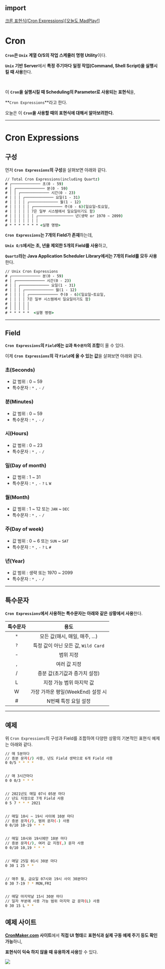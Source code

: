 ## import
[크론 표현식(Cron Expressions)[오늘도 MadPlay!]](https://madplay.github.io/post/a-guide-to-cron-expression)

# Cron

**`Cron`은 `Unix` 계열 O/S의 작업 스케줄러 명령 Utility**이다.

**`Unix` 기반 Server**에서 **특정 주기마다 일정 작업(Command, Shell Script)을 실행시킬 때 사용**한다.

<br>

이 **`Cron`을 실행시킬 때 Scheduling의 Parameter로 사용되는 표현식**을,

**`Cron Expressions`**라고 한다.

오늘은 이 **`Cron`을 사용할 때의 표현식에 대해서 알아보려한다.**


---

# Cron Expressions

## 구성

먼저 **`Cron Expressions`의 구성**을 살펴보면 아래와 같다.

```cmd
// Total Cron Expressions(including Quartz)
# ┌───────────── 초(0 - 59)
# │ ┌───────────── 분(0 - 59)
# │ │ ┌───────────── 시간(0 - 23)
# │ │ │ ┌───────────── 요일(1 - 31)
# │ │ │ │ ┌───────────── 월(1 - 12)
# │ │ │ │ │ ┌───────────── 주(0 - 6)(일요일~토요일,
# │ │ │ │ │ 7은 일부 시스템에서 일요일이기도 함)
# │ │ │ │ │ │ ┌──────────────── 년(생략 or 1970 ~ 2099)
# │ │ │ │ │ │ │
# * * * * * * * <실행 명령>
```

**`Cron Expressions`는 7개의 Field가 존재**하는데,

**`Unix O/S`에서는 초, 년을 제외한 5개의 Field를 사용**하고,

**`Quartz`라는 Java Application Scheduler Library에서는 7개의 Field를 모두 사용**한다.


```cmd
// Unix Cron Expressions
# ┌───────────── 분(0 - 59)
# │ ┌───────────── 시간(0 - 23)
# │ │ ┌───────────── 요일(1 - 31)
# │ │ │ ┌───────────── 월(1 - 12)
# │ │ │ │ ┌───────────── 주(0 - 6)(일요일~토요일,
# │ │ │ │ 7은 일부 시스템에서 일요일이기도 함)
# │ │ │ │ │
# │ │ │ │ │
# * * * * *  <실행 명령>
```

---

## Field

**`Cron Expressions`의 `Field`에는 `값`과 `특수문자`의 조합**이 올 수 있다.

이제 **`Cron Expressions`의 각 `Field`에 올 수 있는 값**을 살펴보면 아래와 같다.


### 초(Seconds)
- 값 범위 : 0 ~ 59
- 특수문자 : `*` `,` `-` `/`

### 분(Minutes)

- 값 범위 : 0 ~ 59
- 특수문자 : `*` `,` `-` `/`

### 시(Hours)

- 값 범위 : 0 ~ 23
- 특수문자 : `*` `,` `-` `/`

### 일(Day of month)

- 값 범위 : 1 ~ 31
- 특수문자 : `*` `,` `-` `?` `L` `W`

### 월(Month)

- 값 범위 : 1 ~ 12 또는 `JAN` ~ `DEC`
- 특수문자 : `*` `,` `-` `/`

### 주(Day of week)

- 값 범위 : 0 ~ 6 또는 `SUN` ~ `SAT`
- 특수문자 : `*` `,` `-` `?` `L` `#`

### 년(Year)

- 값 범위 : 생략 또는 1970 ~ 2099
- 특수문자 : `*` `,` `-` `/`

---

## 특수문자

**`Cron Expressions`에서 사용하는 특수문자는 아래와 같은 상황에서 사용**한다.


|특수문자|용도|
|:--:|:--:|
|`*`|모든 값(매시, 매일, 매주, ...)|
|`?`|특정 값이 아닌 모든 값, `Wild Card`|
|-|범위 지정|
|,|여러 값 지정|
|/|증분 값(초기값과 증가치 설정)|
|L|지정 가능 범위 마지막 값|
|W|가장 가까운 평일(WeekEnd) 설정 시|
|#|N번째 특정 요일 설정|

---

## 예제

위 `Cron Expressions`의 구성과 Field를 조합하여 다양한 상황의 기본적인 표현식 예제는 아래와 같다.

```bash
// 매 5분마다
// 증분 문자(/) 사용, 년도 Field 생략으로 6개 Field 사용
0 0/5 * * * *


// 매 3시간마다
0 0 0/3 * * *


// 2021년도 매일 07시 05분 마다
// 년도 지정으로 7개 Field 사용
0 5 7 * * * 2021


// 매일 10시 ~ 19시 사이에 10분 마다
// 증분 문자(/), 범위 문자(-) 사용
0 0/10 10-19 * * *


// 매일 10시와 19시에만 10분 마다
// 증분 문자(/), 여러 값 지정(,) 문자 사용
0 0/10 10,19 * * *


// 매달 25일 01시 30분 마다
0 30 1 25 * *


// 매주 월, 금요일 07시와 19시 사이 30분마다
0 30 7-19 ? * MON,FRI


// 매달 마지막날 15시 30분 마다
// 일자 부분에 사용 가능 범위 마지막 값 문자(L) 사용
0 30 15 L * *
```

## 예제 사이트
**[CronMaker.com](http://www.cronmaker.com/) 사이트**에서 **직접 UI 형태**로 **표현식과 실제 구동 예제 주기 등도 확인 가능**하니,

**표현식이 익숙 하지 않을 때 유용하게 사용**할 수 있다.

![](https://images.velog.io/images/gillog/post/675d590e-24d1-4927-b58e-93bd55ab5e06/image.png)
